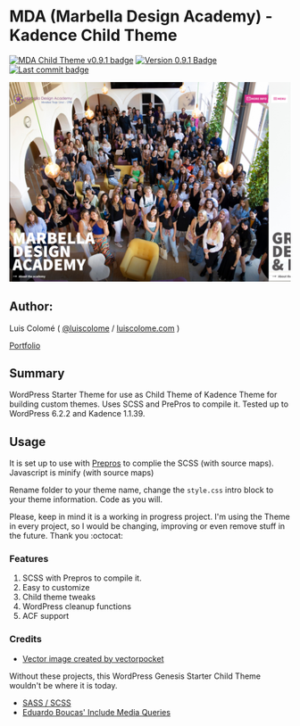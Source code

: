 # MDA (Marbella Design Academy) - Kadence Child Theme

[![MDA Child Theme v0.9.1 badge][changelog-badge]][changelog] [![Version 0.9.1 Badge][version-badge]][changelog] [![Last commit badge][last-commit]][last-commit-link]

![TheDock Screenshot](screenshot.png)

## Author:

Luis Colomé ( [@luiscolome](https://twitter.com/luiscolome) / [luiscolome.com](https://luiscolome.com) )

[Portfolio](https://luiscolome.com/)

## Summary

WordPress Starter Theme for use as Child Theme of Kadence Theme for building custom themes. Uses SCSS and PrePros to compile it. Tested up to WordPress 6.2.2 and Kadence 1.1.39.

## Usage

It is set up to use with [Prepros](https://prepros.io/) to complie the SCSS (with source maps). Javascript is minify (with source maps)

Rename folder to your theme name, change the `style.css` intro block to your theme information. Code as you will.

Please, keep in mind it is a working in progress project. I'm using the Theme in every project, so I would be changing, improving or even remove stuff in the future. Thank you :octocat:

### Features

1. SCSS with Prepros to compile it.
2. Easy to customize
3. Child theme tweaks
4. WordPress cleanup functions
5. ACF support

### Credits

-   [Vector image created by vectorpocket](https://www.freepik.es/vectorpocket)

Without these projects, this WordPress Genesis Starter Child Theme wouldn't be where it is today.

-   [SASS / SCSS](http://sass-lang.com/)
-   [Eduardo Boucas' Include Media Queries](https://eduardoboucas.github.io/include-media/)

[changelog]: ./CHANGELOG.md
[changelog-badge]: https://img.shields.io/badge/Changelog-MDA%20Child%20Theme%20v0.9.1-orange
[version-badge]: https://img.shields.io/badge/version-0.9.1-informational.svg
[last-commit]: https://img.shields.io/github/last-commit/luiscolome/marbelladesignacademy/main?color=yellow&logoColor=red
[last-commit-link]: https://github.com/LuisColome/marbelladesignacademy/commit/develop
